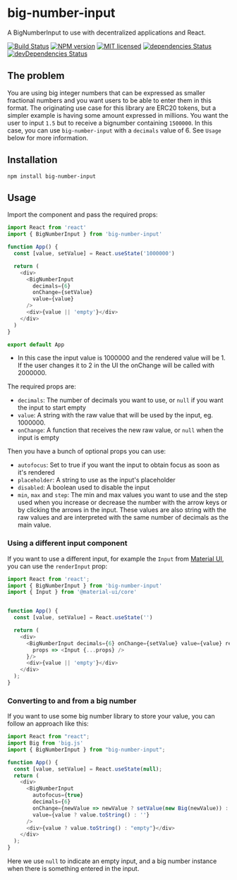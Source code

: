 # big-number-input

A BigNumberInput to use with decentralized applications and React.

[![Build Status](https://travis-ci.com/protofire/big-number-input.svg?branch=master)](https://travis-ci.com/protofire/big-number-input)
[![NPM version](https://badge.fury.io/js/big-number-input.svg)](https://npmjs.org/package/big-number-input)
[![MIT licensed](https://img.shields.io/badge/license-MIT-blue.svg)](https://raw.githubusercontent.com/protofire/big-number-input/master/LICENSE)
[![dependencies Status](https://david-dm.org/protofire/big-number-input/status.svg)](https://david-dm.org/protofire/big-number-input)
[![devDependencies Status](https://david-dm.org/protofire/big-number-input/dev-status.svg)](https://david-dm.org/protofire/big-number-input?type=dev)

## The problem

You are using big integer numbers that can be expressed as smaller fractional numbers and you want users to be able to
enter them in this format. The originating use case for this library are ERC20 tokens, but a simpler example is having
some amount expressed in millions. You want the user to input `1.5` but to receive a bignumber containing `1500000`. In
this case, you can use `big-number-input` with a `decimals` value of 6. See `Usage` below for more information.

## Installation

```shell
npm install big-number-input
```

## Usage

Import the component and pass the required props:

```typescript
import React from 'react'
import { BigNumberInput } from 'big-number-input'

function App() {  
  const [value, setValue] = React.useState('1000000')

  return (
    <div>
      <BigNumberInput
        decimals={6}
        onChange={setValue}
        value={value}
      />
      <div>{value || 'empty'}</div>
    </div>
  )
}

export default App
```

* In this case the input value is 1000000 and the rendered value will be 1. If the user changes it to 2 in the UI the onChange will be called with 2000000.


The required props are:

- `decimals`: The number of decimals you want to use, or `null` if you want the input to start empty
- `value`: A string with the raw value that will be used by the input, eg. 1000000.
- `onChange`: A function that receives the new raw value, or `null` when the input is empty

Then you have a bunch of optional props you can use:

- `autofocus`: Set to true if you want the input to obtain focus as soon as it's rendered
- `placeholder`: A string to use as the input's placeholder
- `disabled`: A boolean used to disable the input
- `min`, `max` and `step`: The min and max values you want to use and the step used when you increase or decrease the
  number with the arrow keys or by clicking the arrows in the input. These values are also string with the raw values and are interpreted with the same number of decimals as the main value.

### Using a different input component

If you want to use a different input, for example the `Input` from [Material UI](https://material-ui.com/), you can use
the `renderInput` prop:

```typescript
import React from 'react';
import { BigNumberInput } from 'big-number-input'
import { Input } from '@material-ui/core'


function App() {
  const [value, setValue] = React.useState('')

  return (
    <div>
      <BigNumberInput decimals={6} onChange={setValue} value={value} renderInput={
        props => <Input {...props} />
      }/>
      <div>{value || 'empty'}</div>
    </div>
  );
}
```

### Converting to and from a big number

If you want to use some big number library to store your value, you can follow an approach like this:

```typescript
import React from "react";
import Big from 'big.js'
import { BigNumberInput } from "big-number-input";

function App() {
  const [value, setValue] = React.useState(null);
  return (
    <div>
      <BigNumberInput
        autofocus={true}
        decimals={6}
        onChange={newValue => newValue ? setValue(new Big(newValue)) : setValue(null)}
        value={value ? value.toString() : ''}
      />
      <div>{value ? value.toString() : "empty"}</div>
    </div>
  );
}
```

Here we use `null` to indicate an empty input, and a big number instance when there is something entered in the input.
